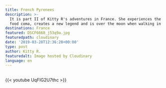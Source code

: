 ```yaml
---
title: French Pyrenees
description: >-
  It is part II of Kitty R's adventures in France. She experiences the french
  food coma, creates a new legend and is over the moon when walking in the snow.
destinations: France
featured: DSCF6668_j53q9a.jpg
featuredpath: cloudinary
date: '2019-03-28T12:36:28+00:00'
type: post
author: Kitty R.
featuredalt: Image hosted by Cloudinary
language: en
---
```



<br>{{< youtube UqFIG2U7thc >}}</br>
